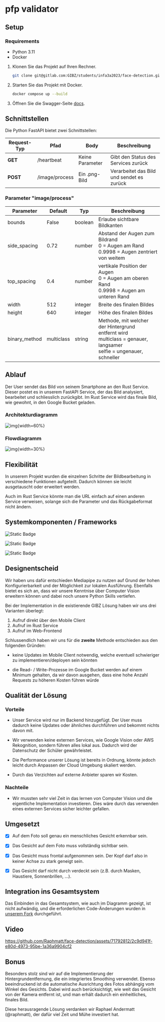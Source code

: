 # pfp validator

## Setup

### Requirements

- Python 3.11
- Docker 

1. Klonen Sie das Projekt auf Ihren Rechner.

    ```bash
    git clone git@gitlab.com:GIBZ/students/infa3a2023/face-detection.git
    ```

2. Starten Sie das Projekt mit Docker.

    ```bash
    docker compose up --build
    ```

3. Öffnen Sie die Swagger-Seite [docs](http://localhost:8000/docs).


## Schnittstellen

Die Python FastAPI bietet zwei Schnittstellen:

| Request-Typ | Pfad       | Body     | Beschreibung |
|-------------|--------------------|------------------|----------------------------------------|
| **GET**     | /heartbeat         | Keine Parameter  | Gibt den Status des Services zurück    |
| **POST**    | /image/process     | Ein .png-Bild    | Verarbeitet das Bild und sendet es zurück|

### Parameter "image/process"

| Parameter | Default | Typ | Beschreibung |
| ---- | ---- | ---- | ---- |
| bounds | False | boolean | Erlaube sichtbare Bildkanten |
| side_spacing | 0.72 | number | Abstand der Augen zum Bildrand <br> 0 = Augen am Rand <br> 0.9998 = Augen zentriert von weitem |
| top_spacing | 0.4 | number | vertikale Position der Augen <br> 0 = Augen am oberen Rand <br> 0.9998 = Augen am unteren Rand |
| width | 512 | integer | Breite des finalen Bildes |
| height | 640 | integer | Höhe des finalen Bildes |
| binary_method | multiclass | string | Methode, mit welcher der Hintergrund <br> entfernt wird <br>multiclass = genauer, langsamer <br> selfie = ungenauer, schneller |

## Ablauf

Der User sendet das Bild von seinem Smartphone an den Rust Service. Dieser postet es in unserem FastAPI Service, der das Bild analysiert, bearbeitet und schliesslich zurückgibt. Im Rust Service wird das finale Bild, wie gewohnt, in den Google Bucket geladen.

### Architekturdiagramm

![img](./files/ArchitectureDiagram.png){width=60%}

### Flowdiagramm

![img](./files/FlowDiagram.png){width=30%}

## Flexibilität

In unserem Projekt wurden die einzelnen Schritte der Bildbearbeitung in verschiedene Funktionen aufgeteilt. Dadurch können sie leicht ausgetauscht oder erweitert werden. 

Auch im Rust Service könnte man die URL einfach auf einen anderen Service verweisen, solange sich die Parameter und das Rückgabeformat nicht ändern.

## Systemkomponenten / Frameworks


![Static Badge](https://img.shields.io/badge/Mediapipe-0.10.8-lightblue?logo=google)

![Static Badge](https://img.shields.io/badge/dlib-19.24.2-green?logo=dlib)

![Static Badge](https://img.shields.io/badge/FastAPI-0.105.0-darkgreen?logo=fastapi)

## Designentscheid

Wir haben uns dafür entschieden Mediapipe zu nutzen auf Grund der hohen Konfigurierbarkeit und der Möglichkeit zur lokalen Ausführung. Ebenfalls bietet es sich an, dass wir unsere Kenntnise über Computer Vision erweitern können und dabei noch unsere Python Skills vertiefen.

Bei der Implementation in die existierende GIBZ Lösung haben wir uns drei Varianten überlegt:

1. Aufruf direkt über den Mobile Client
2. Aufruf im Rust Service
3. Aufruf im Web-Frontend

Schlussendlich haben wir uns für die **zweite** Methode entschieden aus den folgenden Gründen:

- keine Updates im Mobile Client notwendig, welche eventuell schwieriger zu implementieren/deployen sein könnten

- die Read- / Write-Prozesse im Google Bucket werden auf einem Minimum gehalten, da wir davon ausgehen, dass eine hohe Anzahl Requests zu höheren Kosten führen würde

## Qualität der Lösung

### Vorteile

- Unser Service wird nur im Backend hinzugefügt. Der User muss dadurch keine Updates oder ähnliches durchführen und bekommt nichts davon mit.

- Wir verwenden keine externen Services, wie Google Vision oder AWS Rekognition, sondern führen alles lokal aus. Dadurch wird der Datenschutz der Schüler gewährleistet.

- Die Performance unserer Lösung ist bereits in Ordnung, könnte jedoch leicht durch Anpassen der Cloud Umgebung skaliert werden.

- Durch das Verzichten auf externe Anbieter sparen wir Kosten.


### Nachteile

- Wir mussten sehr viel Zeit in das lernen von Computer Vision und die eigentliche Implementation investieren. Dies wäre durch das verwenden eines externen Services sicher leichter gefallen.

## Umgesetzt

- [x] Auf dem Foto soll genau ein menschliches Gesicht erkennbar sein.
- [x] Das Gesicht auf dem Foto muss vollständig sichtbar sein.
- [x] Das Gesicht muss frontal aufgenommen sein. Der Kopf darf also in keiner Achse zu stark geneigt sein.
- [x] Das Gesicht darf nicht durch verdeckt sein (z.B. durch Masken, Haustiere, Sonnenbrillen, ...).


## Integration ins Gesamtsystem

Das Einbinden in das Gesamtsystem, wie auch im Diagramm gezeigt, ist nicht aufwändig, und die erforderlichen Code-Änderungen wurden in [unserem Fork](https://gitlab.com/GIBZ/students/infa3a2023/profile-picture-server/-/tree/gipeFix?ref_type=heads) durchgeführt.

## Video

https://github.com/Raphmatt/face-detection/assets/71792812/2c9d941f-e80d-4973-95be-1a36a9904cf2

## Bonus

Besonders stolz sind wir auf die Implementierung der Hintergrundentfernung, die ein integriertes Smoothing verwendet. Ebenso beeindruckend ist die automatische Ausrichtung des Fotos abhängig vom Winkel des Gesichts. Dabei wird auch berücksichtigt, wie weit das Gesicht von der Kamera entfernt ist, und man erhält dadurch ein einheitliches, finales Bild.

Diese herausragende Lösung verdanken wir Raphael Andermatt (@raphmatt), der dafür viel Zeit und Mühe investiert hat.

